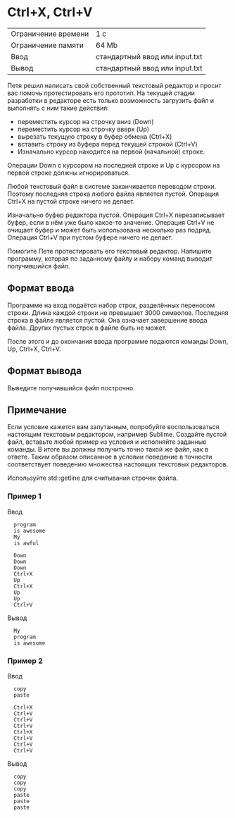 # Ctrl+X, Ctrl+V

<table>
 <tr>
    <td>Ограничение времени</td>
    <td>1 c</td>
 </tr>
 <tr>
    <td>Ограничение памяти</td>
    <td>64 Mb</td>
 </tr>
  <tr>
    <td>Ввод</td>
    <td>стандартный ввод или input.txt</td>
 </tr>
  <tr>
    <td>Вывод</td>
    <td>стандартный ввод или input.txt</td>
 </tr>
</table>

Петя решил написать свой собственный текстовый редактор и просит вас помочь протестировать его прототип. На текущей стадии разработки в редакторе есть только возможность загрузить файл и выполнять с ним такие действия:

* переместить курсор на строчку вниз (Down)
* переместить курсор на строчку вверх (Up)
* вырезать текущую строку в буфер обмена (Ctrl+X)
* вставить строку из буфера перед текущей строкой (Ctrl+V)
* Изначально курсор находится на первой (начальной) строке.

Операции Down с курсором на последней строке и Up с курсором на первой строке должны игнорироваться.

Любой текстовый файл в системе заканчивается переводом строки. Поэтому последняя строка любого файла является пустой. Операция Ctrl+X на пустой строке ничего не делает.

Изначально буфер редактора пустой. Операция Ctrl+X перезаписывает буфер, если в нём уже было какое-то значение. Операция Ctrl+V не очищает буфер и может быть использована несколько раз подряд. Операция Ctrl+V при пустом буфере ничего не делает.

Помогите Пете протестировать его текстовый редактор. Напишите программу, которая по заданному файлу и набору команд выводит получившийся файл.

## Формат ввода
Программе на вход подаётся набор строк, разделённых переносом строки. Длина каждой строки не превышает 3000 символов. Последняя строка в файле является пустой. Она означает завершение ввода файла. Других пустых строк в файле быть не может.

После этого и до окончания ввода программе подаются команды Down, Up, Ctrl+X, Ctrl+V.

## Формат вывода
Выведите получившийся файл построчно.

## Примечание

Если условие кажется вам запутанным, попробуйте воспользоваться настоящим текстовым редактором, например Sublime. Создайте пустой файл, вставьте любой пример из условия и исполняйте заданные команды. В итоге вы должны получить точно такой же файл, как в ответе. Таким образом описанное в условии поведение в точности соответствует поведению множества настоящих текстовых редакторов.

Используйте std::getline для считывания строчек файла.


### Пример 1

Ввод

      program
      is awesome
      My
      is awful

      Down
      Down
      Down
      Ctrl+X
      Up
      Ctrl+X
      Up
      Up
      Ctrl+V
         

Вывод

      My
      program
      is awesome

### Пример 2

Ввод

      copy
      paste

      Ctrl+X
      Ctrl+V
      Ctrl+V
      Ctrl+V
      Ctrl+X
      Ctrl+V
      Ctrl+V
      Ctrl+V
         

Вывод

      copy
      copy
      copy
      paste
      paste
      paste

